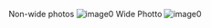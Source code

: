 Non-wide photos
![image0](https://github.com/Ethan43443/UBNL-SCL-Cycle-11-Weather-Balloon/assets/125399829/862fef91-93a6-4eb2-897c-d2e5dd17fa51)
Wide Photto
![image0](https://github.com/Ethan43443/UBNL-SCL-Cycle-11-Weather-Balloon/assets/125399829/20169568-6284-4462-acbc-ec3f0366f39a)
